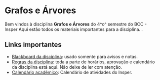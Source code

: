 # Grafos e Árvores

Bem vindos à disciplina **Grafos e Árvores** do 4^o^ semestre do BCC - Insper Aqui estão todos os materiais importantes para a disciplina. .

## Links importantes

* [Blackboard da disciplina](TODO): usado somente para avisos e notas. 
* [Regras da disciplina](sobre.md): toda a parte de horários, aprovação e calendário da disciplina está aqui. Não deixe de ler com atenção.
* [Calendário acadêmico](https://www.insper.edu.br/portaldoaluno/wp-content/uploads/2023/01/CALEND%C3%81RIO-ACAD%C3%8AMICO-2023_CIECOMP_ALUNO-2A-3A-4A.pdf): Calendário de atividades do Insper.

